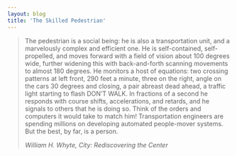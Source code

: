 ```yaml
---
layout: blog
title: 'The Skilled Pedestrian'
---
```


<blockquote>
  <p>The pedestrian is a social being: he is also a transportation unit, and a marvelously complex and efficient one. He is self-contained, self-propelled, and moves forward with a field of vision about 100 degrees wide, further widening this with back-and-forth scanning movements to almost 180 degrees. He monitors a host of equations: two crossing patterns at left front, 290 feet a minute, three on the right, angle on the cars 30 degrees and closing, a pair abreast dead ahead, a traffic light starting to flash DON’T WALK. In fractions of a second he responds with course shifts, accelerations, and retards, and he signals to others that he is doing so. Think of the orders and computers it would take to match him! Transportation engineers are spending millions on developing automated people-mover systems. But the best, by far, is a person.</p>
  <cite>William H. Whyte, City: Rediscovering the Center</cite>
</blockquote>